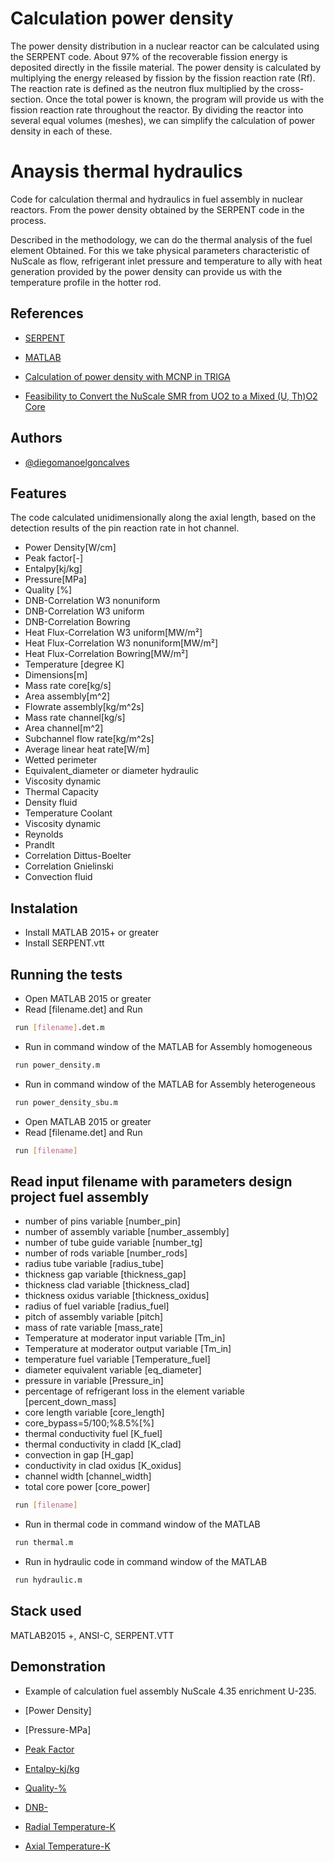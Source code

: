 # Calculation power density

The power density distribution in a nuclear reactor can be calculated using the SERPENT code. About 97% of the recoverable fission energy is deposited directly in the fissile material. The power density is calculated by multiplying the energy released by fission by the fission reaction rate (Rf). The reaction rate is defined as the neutron flux multiplied by the cross-section. Once the total power is known, the program will provide us with the fission reaction rate throughout the reactor. By dividing the reactor into several equal volumes (meshes), we can simplify the calculation of power density in each of these.

# Anaysis thermal hydraulics

Code for calculation thermal and hydraulics in fuel assembly in nuclear reactors. From the power density obtained by the SERPENT code in the process.

Described in the methodology, we can do the thermal analysis of the fuel element
Obtained. For this we take physical parameters characteristic of NuScale as flow, refrigerant inlet pressure and temperature to ally with heat generation
provided by the power density can provide us with the temperature profile in the hotter rod.

## References

 - [SERPENT](http://serpent.vtt.fi/mediawiki/index.php/Input_syntax_manual#mat_.28material_definition.29)

 - [MATLAB](https://awesomeopensource.com/project/elangosundar/awesome-README-templates)

 - [Calculation of power density with MCNP in TRIGA](https://www.researchgate.net/publication/266461075_POWER_AND_NEUTRON_FLUX_CALCULATION_FOR_THE_PUSPATI_TRIGA_REACTOR_USING_MCNP#:~:text=This%20study%20deals%20with%20the%20calculation%20of%20neutron,full%20model%20of%20the%20TRIGA%20core%20and%20fuels.)

 - [Feasibility to Convert the NuScale SMR from UO2 to a Mixed (U, Th)O2 Core](https://www.scirp.org/journal/paperinformation.aspx?paperid=124163)

## Authors

- [@diegomanoelgoncalves](https://www.github.com/diegomanoelgoncalves)

## Features

The code calculated unidimensionally along the axial length, based on the detection results of the pin reaction rate in hot channel.

- Power Density[W/cm]
- Peak factor[-]
- Entalpy[kj/kg]
- Pressure[MPa]
- Quality [%]
- DNB-Correlation W3 nonuniform
- DNB-Correlation W3 uniform
- DNB-Correlation Bowring
- Heat Flux-Correlation W3 uniform[MW/m²]
- Heat Flux-Correlation W3 nonuniform[MW/m²]
- Heat Flux-Correlation Bowring[MW/m²]
- Temperature [degree K]
- Dimensions[m]
- Mass rate core[kg/s]
- Area assembly[m^2]
- Flowrate assembly[kg/m^2s]
- Mass rate channel[kg/s]
- Area channel[m^2]
- Subchannel flow rate[kg/m^2s]
- Average linear heat rate[W/m]
- Wetted perimeter
- Equivalent_diameter or diameter hydraulic
- Viscosity dynamic
- Thermal Capacity
- Density fluid
- Temperature Coolant
- Viscosity dynamic
- Reynolds
- Prandlt
- Correlation Dittus-Boelter 
- Correlation Gnielinski 
- Convection fluid

## Instalation

- Install MATLAB 2015+ or greater 
- Install SERPENT.vtt
    
## Running the tests
- Open MATLAB 2015 or greater
- Read [filename.det] and Run
```bash
 run [filename].det.m
```
- Run in command window of the MATLAB for Assembly homogeneous
```bash
 run power_density.m
```
- Run in command window of the MATLAB for Assembly heterogeneous
```bash
 run power_density_sbu.m
```

- Open MATLAB 2015 or greater
- Read [filename.det] and Run
```bash
 run [filename]
```
## Read input filename with parameters design project fuel assembly
- number of pins variable [number_pin]
- number of assembly variable [number_assembly]
- number of tube guide variable [number_tg]
- number of rods variable [number_rods]
- radius tube variable [radius_tube]
- thickness gap variable [thickness_gap]
- thickness clad variable [thickness_clad]
- thickness oxidus variable [thickness_oxidus]
- radius of fuel variable [radius_fuel]
- pitch of assembly variable [pitch]
- mass of rate variable [mass_rate]
- Temperature at moderator input variable [Tm_in]
- Temperature at moderator output variable [Tm_in]
- temperature fuel variable [Temperature_fuel]
- diameter equivalent variable [eq_diameter]
- pressure in variable [Pressure_in]
- percentage of refrigerant loss in the element variable [percent_down_mass]
- core length variable [core_length]
- core_bypass=5/100;%8.5%[%]
- thermal conductivity fuel [K_fuel]
- thermal conductivity in cladd [K_clad]
- convection in gap [H_gap]
- conductivity in clad oxidus [K_oxidus]
- channel width [channel_width]
- total core power [core_power]
```bash
 run [filename]
```
- Run in thermal code in command window of the MATLAB 
```bash
 run thermal.m
```
- Run in hydraulic code in command window of the MATLAB
```bash
 run hydraulic.m
```
## Stack used

MATLAB2015 +, ANSI-C, SERPENT.VTT

## Demonstration
- Example of calculation fuel assembly NuScale 4.35 enrichment U-235.
- [Power Density]

- [Pressure-MPa]

- [Peak Factor](https://github.com/diegomanoelgoncalves/analisys_thermal_hydraulic/blob/thermal-hydraulic/peak_factor.png)

- [Entalpy-kj/kg](https://github.com/diegomanoelgoncalves/analisys_thermal_hydraulic/blob/thermal-hydraulic/entalpy.png)

- [Quality-%](https://github.com/diegomanoelgoncalves/analisys_thermal_hydraulic/blob/thermal-hydraulic/quality.png)

- [DNB-](https://github.com/diegomanoelgoncalves/analisys_thermal_hydraulic/blob/thermal-hydraulic/dnb.png)

- [Radial Temperature-K](https://github.com/diegomanoelgoncalves/analisys_thermal_hydraulic/blob/thermal-hydraulic/radial_temperature.png)

- [Axial Temperature-K](https://github.com/diegomanoelgoncalves/analisys_thermal_hydraulic/blob/thermal-hydraulic/axial_temperature.png)
